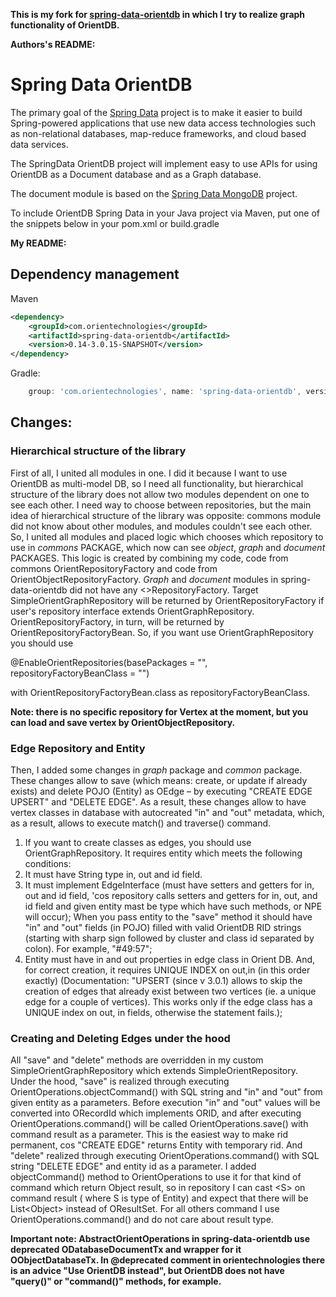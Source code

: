 **This is my fork for [spring-data-orientdb](https://github.com/orientechnologies/spring-data-orientdb) in which I try to realize graph functionality of OrientDB.**

**Authors's README:**

# Spring Data OrientDB

The primary goal of the [Spring Data](http://projects.spring.io/) project is to make it easier to build Spring-powered applications that use new data access technologies such as non-relational databases, map-reduce frameworks, and cloud based data services.

The SpringData OrientDB project will implement easy to use APIs for using OrientDB as a Document database and as a Graph database. 

The document module is based on the [Spring Data MongoDB](http://projects.spring.io/spring-data-mongodb/) project. 

To include OrientDB Spring Data in your Java project via Maven, put one of the snippets below in your pom.xml or build.gradle


**My README:** 

## Dependency management

Maven
```xml
<dependency>
    <groupId>com.orientechnologies</groupId>
    <artifactId>spring-data-orientdb</artifactId>
    <version>0.14-3.0.15-SNAPSHOT</version>
</dependency>
```

Gradle:
```groovy
    group: 'com.orientechnologies', name: 'spring-data-orientdb', version: '0.14-3.0.15-SNAPSHOT'
```

## Changes:

### Hierarchical structure of the library

First of all, I united all modules in one. I did it because I want to use OrientDB as multi-model DB, so I need all functionality, but hierarchical structure of the library does not allow two modules dependent on one to see each other. I need way to choose between repositories, but the main idea of hierarchical structure of the library was opposite: commons module did not know about other modules, and modules couldn't see each other. So, I united all modules and placed logic which chooses which repository to use in *commons* PACKAGE, which now can see *object*, *graph* and *document* PACKAGES.
This logic is created by combining my code, code from commons OrientRepositoryFactory and code from OrientObjectRepositoryFactory. *Graph* and *document* modules in spring-data-orientdb did not have any <>RepositoryFactory.
Target SimpleOrientGraphRepository will be returned by OrientRepositoryFactory if user's repository interface extends OrientGraphRepository. OrientRepositoryFactory, in turn, will be returned by OrientRepositoryFactoryBean. So, if you want use OrientGraphRepository you should use
 
@EnableOrientRepositories(basePackages =  "",  repositoryFactoryBeanClass = "")

with OrientRepositoryFactoryBean.class as repositoryFactoryBeanClass.

**Note: there is no specific repository for Vertex at the moment, but you can load and save vertex by OrientObjectRepository.** 

### Edge Repository and Entity

Then, I added some changes in *graph* package and *common* package. These changes allow to save (which means: create, or update if already exists) and delete POJO (Entity) as OEdge – by executing "CREATE EDGE UPSERT" and "DELETE EDGE". As a result, these changes allow to have vertex classes in database with autocreated "in" and "out" metadata, which, as a result, allows to execute match() and traverse() command.

1. If you want to create classes as edges, you should use OrientGraphRepository. It requires entity which meets the following conditions:
2. It must have String type in, out and id field.
3. It must implement EdgeInterface (must have setters and getters for in, out and id field, 'cos repository calls setters and getters for in, out, and id field and given entity mast be type which have such methods, or NPE will occur);
When you pass entity to the "save" method it should have "in" and "out" fields (in POJO) filled with valid OrientDB RID strings (starting with sharp sign followed by cluster and class id separated by colon). For example, "#49:57";
4. Entity must have in and out properties in edge class in Orient DB. And, for correct creation, it requires UNIQUE INDEX on out,in (in this order exactly) (Documentation: "UPSERT (since v 3.0.1) allows to skip the creation of edges that already exist between two vertices (ie. a unique edge for a couple of vertices). This works only if the edge class has a UNIQUE index on out, in fields, otherwise the statement fails.);

### Creating and Deleting Edges under the hood

All "save" and "delete" methods are overridden in my custom SimpleOrientGraphRepository which extends SimpleOrientRepository.  Under the hood, "save" is realized through executing OrientOperations.objectCommand() with SQL string and "in" and "out" from given entity as a parameters. Before execution "in" and "out" values will be converted into ORecordId which implements ORID, and after executing  OrientOperations.command() will be called  OrientOperations.save() with command result as a parameter. This is the easiest way to make rid permanent, cos "CREATE EDGE" returns Entity with temporary rid. And "delete" realized through executing OrientOperations.command() with SQL string "DELETE EDGE"  and entity id as a parameter.
I added objectCommand() method to OrientOperations to use it for that kind of command which return Object result, so in repository I can cast &lt;S&gt; on command result ( where S is type of Entity) and expect that there will be List&lt;Object&gt; instead of OResultSet. For all others command I use OrientOperations.command() and do not care about result type.

**Important note: AbstractOrientOperations in spring-data-orientdb use deprecated ODatabaseDocumentTx and wrapper for it OObjectDatabaseTx. In @deprecated comment in orientechnologies there is an advice "Use OrientDB instead", but OrientDB does not have "query()" or "command()" methods, for example.**
